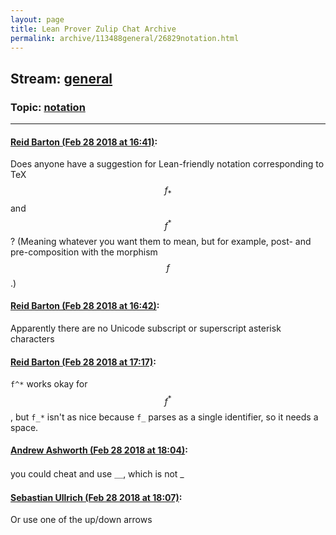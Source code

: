 ```yaml
---
layout: page
title: Lean Prover Zulip Chat Archive 
permalink: archive/113488general/26829notation.html
---
```


## Stream: [general](index.html)
### Topic: [notation](26829notation.html)

---

#### [Reid Barton (Feb 28 2018 at 16:41)](https://leanprover.zulipchat.com/#narrow/stream/113488-general/topic/notation/near/123093960):
Does anyone have a suggestion for Lean-friendly notation corresponding to TeX $$f_*$$ and $$f^*$$?
(Meaning whatever you want them to mean, but for example, post- and pre-composition with the morphism $$f$$.)

#### [Reid Barton (Feb 28 2018 at 16:42)](https://leanprover.zulipchat.com/#narrow/stream/113488-general/topic/notation/near/123094002):
Apparently there are no Unicode subscript or superscript asterisk characters

#### [Reid Barton (Feb 28 2018 at 17:17)](https://leanprover.zulipchat.com/#narrow/stream/113488-general/topic/notation/near/123095373):
`f^*` works okay for $$f^*$$, but `f_*` isn't as nice because `f_` parses as a single identifier, so it needs a space.

#### [Andrew Ashworth (Feb 28 2018 at 18:04)](https://leanprover.zulipchat.com/#narrow/stream/113488-general/topic/notation/near/123097520):
you could cheat and use ＿, which is not _

#### [Sebastian Ullrich (Feb 28 2018 at 18:07)](https://leanprover.zulipchat.com/#narrow/stream/113488-general/topic/notation/near/123097707):
Or use one of the up/down arrows

